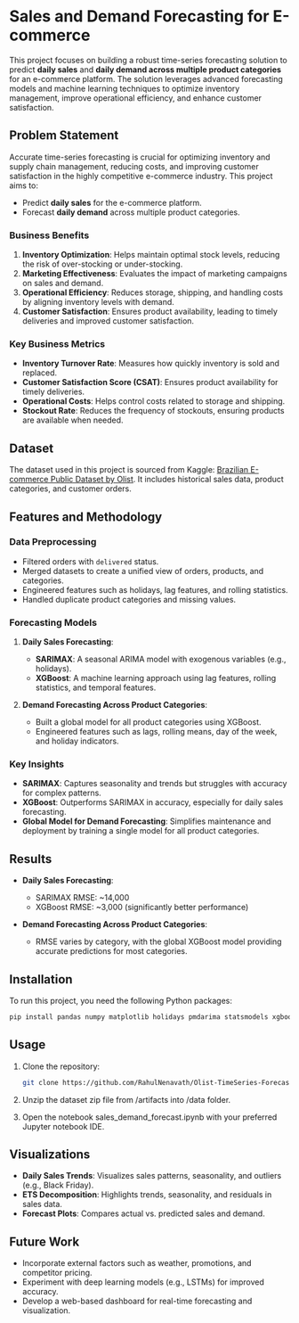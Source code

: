 # Sales and Demand Forecasting for E-commerce

This project focuses on building a robust time-series forecasting solution to predict **daily sales** and **daily demand across multiple product categories** for an e-commerce platform. The solution leverages advanced forecasting models and machine learning techniques to optimize inventory management, improve operational efficiency, and enhance customer satisfaction.

## Problem Statement

Accurate time-series forecasting is crucial for optimizing inventory and supply chain management, reducing costs, and improving customer satisfaction in the highly competitive e-commerce industry. This project aims to:

- Predict **daily sales** for the e-commerce platform.
- Forecast **daily demand** across multiple product categories.

### Business Benefits

1. **Inventory Optimization**: Helps maintain optimal stock levels, reducing the risk of over-stocking or under-stocking.
2. **Marketing Effectiveness**: Evaluates the impact of marketing campaigns on sales and demand.
3. **Operational Efficiency**: Reduces storage, shipping, and handling costs by aligning inventory levels with demand.
4. **Customer Satisfaction**: Ensures product availability, leading to timely deliveries and improved customer satisfaction.

### Key Business Metrics

- **Inventory Turnover Rate**: Measures how quickly inventory is sold and replaced.
- **Customer Satisfaction Score (CSAT)**: Ensures product availability for timely deliveries.
- **Operational Costs**: Helps control costs related to storage and shipping.
- **Stockout Rate**: Reduces the frequency of stockouts, ensuring products are available when needed.

## Dataset

The dataset used in this project is sourced from Kaggle: [Brazilian E-commerce Public Dataset by Olist](https://www.kaggle.com/datasets/olistbr/brazilian-ecommerce). It includes historical sales data, product categories, and customer orders.

## Features and Methodology

### Data Preprocessing

- Filtered orders with `delivered` status.
- Merged datasets to create a unified view of orders, products, and categories.
- Engineered features such as holidays, lag features, and rolling statistics.
- Handled duplicate product categories and missing values.

### Forecasting Models

1. **Daily Sales Forecasting**:
   - **SARIMAX**: A seasonal ARIMA model with exogenous variables (e.g., holidays).
   - **XGBoost**: A machine learning approach using lag features, rolling statistics, and temporal features.

2. **Demand Forecasting Across Product Categories**:
   - Built a global model for all product categories using XGBoost.
   - Engineered features such as lags, rolling means, day of the week, and holiday indicators.

### Key Insights

- **SARIMAX**: Captures seasonality and trends but struggles with accuracy for complex patterns.
- **XGBoost**: Outperforms SARIMAX in accuracy, especially for daily sales forecasting.
- **Global Model for Demand Forecasting**: Simplifies maintenance and deployment by training a single model for all product categories.

## Results

- **Daily Sales Forecasting**:
  - SARIMAX RMSE: ~14,000
  - XGBoost RMSE: ~3,000 (significantly better performance)

- **Demand Forecasting Across Product Categories**:
  - RMSE varies by category, with the global XGBoost model providing accurate predictions for most categories.

## Installation

To run this project, you need the following Python packages:

```bash
pip install pandas numpy matplotlib holidays pmdarima statsmodels xgboost scikit-learn
```

## Usage

1. Clone the repository:
   ```bash
   git clone https://github.com/RahulNenavath/Olist-TimeSeries-Forecasting.git
   ```

2. Unzip the dataset zip file from /artifacts into /data folder.

3. Open the notebook sales_demand_forecast.ipynb with your preferred Jupyter notebook IDE.

## Visualizations

- **Daily Sales Trends**: Visualizes sales patterns, seasonality, and outliers (e.g., Black Friday).
- **ETS Decomposition**: Highlights trends, seasonality, and residuals in sales data.
- **Forecast Plots**: Compares actual vs. predicted sales and demand.

## Future Work

- Incorporate external factors such as weather, promotions, and competitor pricing.
- Experiment with deep learning models (e.g., LSTMs) for improved accuracy.
- Develop a web-based dashboard for real-time forecasting and visualization.